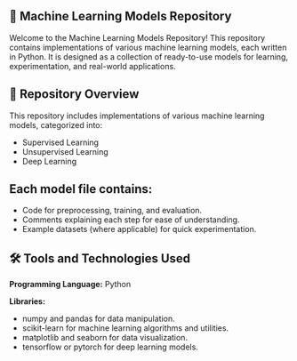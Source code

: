 ## 🤖 Machine Learning Models Repository
Welcome to the Machine Learning Models Repository! This repository contains implementations of various machine learning models, each written in Python. It is designed as a collection of ready-to-use models for learning, experimentation, and real-world applications.

## 📖 Repository Overview
This repository includes implementations of various machine learning models, categorized into:
- Supervised Learning
- Unsupervised Learning
- Deep Learning

## Each model file contains:
- Code for preprocessing, training, and evaluation.
- Comments explaining each step for ease of understanding.
- Example datasets (where applicable) for quick experimentation.
  
## 🛠️ Tools and Technologies Used
**Programming Language:** Python

**Libraries:**
- numpy and pandas for data manipulation.
- scikit-learn for machine learning algorithms and utilities.
- matplotlib and seaborn for data visualization.
- tensorflow or pytorch for deep learning models.
